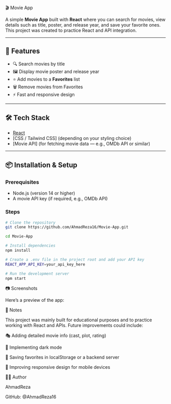  🎬 Movie App

A simple **Movie App** built with **React** where you can search for movies, view details such as title, poster, and release year, and save your favorite ones.  
This project was created to practice React and API integration.

---

## 🚀 Features

- 🔍 Search movies by title  
- 🖼️ Display movie poster and release year  
- ⭐ Add movies to a **Favorites** list  
- 🗑️ Remove movies from Favorites  
- ⚡ Fast and responsive design  

---

## 🛠️ Tech Stack

- [React](https://reactjs.org/)  
- [CSS / Tailwind CSS] (depending on your styling choice)  
- [Movie API] (for fetching movie data — e.g., OMDb API or similar)  

---

## 📦 Installation & Setup

### Prerequisites
- Node.js (version 14 or higher)
- A movie API key (if required, e.g., OMDb API)

### Steps
```bash
# Clone the repository
git clone https://github.com/AhmadReza16/Movie-App.git

cd Movie-App

# Install dependencies
npm install

# Create a .env file in the project root and add your API key
REACT_APP_API_KEY=your_api_key_here

# Run the development server
npm start
```
📷 Screenshots

Here’s a preview of the app:






📌 Notes

This project was mainly built for educational purposes and to practice working with React and APIs.
Future improvements could include:

🎭 Adding detailed movie info (cast, plot, rating)

🎨 Implementing dark mode

💾 Saving favorites in localStorage or a backend server

📱 Improving responsive design for mobile devices

👨‍💻 Author

AhmadReza

GitHub: @AhmadReza16
